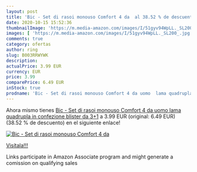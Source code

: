 ```yaml
---
layout: post
title: 'Bic - Set di rasoi monouso Comfort 4 da  al 38.52 % de descuento'
date: 2020-10-15 15:52:36
thumbnailImage: 'https://m.media-amazon.com/images/I/51gyv94WpLL._SL200_.jpg'
images: [ 'https://m.media-amazon.com/images/I/51gyv94WpLL._SL200_.jpg' ]
comments: true
category: ofertas
author: ring
slug: B003RRWYWK
description:
actualPrice: 3.99 EUR
currency: EUR
price: 3.99
comparePrice: 6.49 EUR
inStock: true
prodname: 'Bic - Set di rasoi monouso Comfort 4 da uomo  lama quadrupla  in confezione blister da 3+1'
---
```


Ahora mismo tienes [Bic - Set di rasoi monouso Comfort 4 da uomo  lama quadrupla  in confezione blister da 3+1](https://www.amazon.it/dp/B003RRWYWK/?tag=tolees00-21) a 3.99 EUR (original: 6.49 EUR) (38.52 %  de descuento) en el siguiente enlace!

[![Bic - Set di rasoi monouso Comfort 4 da ](https://m.media-amazon.com/images/I/51gyv94WpLL._SL200_.jpg)](https://www.amazon.it/dp/B003RRWYWK/?tag=tolees00-21)

[Visítala!!!](https://www.amazon.it/dp/B003RRWYWK/?tag=tolees00-21)

Links participate in Amazon Associate program and might generate a comission on qualifying sales
